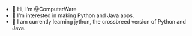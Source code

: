 - 👋 Hi, I’m @ComputerWare
- 👀 I’m interested in making Python and Java apps.
- 🌱 I am currently learning jython, the crossbreed version of Python and Java.

<!---
ComputerWare/ComputerWare is a ✨ special ✨ repository because its `README.md` (this file) appears on your GitHub profile.
You can click the Preview link to take a look at your changes.
--->
